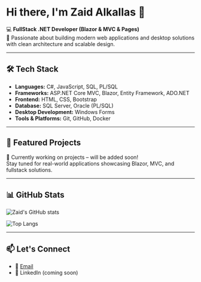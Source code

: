 # Hi there, I'm Zaid Alkallas 👋

💻 **FullStack .NET Developer (Blazor & MVC & Pages)**  
🚀 Passionate about building modern web applications and desktop solutions with clean architecture and scalable design.  

---

## 🛠️ Tech Stack
- **Languages:** C#, JavaScript, SQL, PL/SQL  
- **Frameworks:** ASP.NET Core MVC, Blazor, Entity Framework, ADO.NET  
- **Frontend:** HTML, CSS, Bootstrap  
- **Database:** SQL Server, Oracle (PL/SQL)  
- **Desktop Development:** Windows Forms  
- **Tools & Platforms:** Git, GitHub, Docker  

---

## 📌 Featured Projects
🚧 Currently working on projects – will be added soon!  
Stay tuned for real-world applications showcasing Blazor, MVC, and fullstack solutions.  

---

## 📊 GitHub Stats
![Zaid's GitHub stats](https://github-readme-stats.vercel.app/api?username=YourGitHubUser&show_icons=true&theme=tokyonight)

![Top Langs](https://github-readme-stats.vercel.app/api/top-langs/?username=YourGitHubUser&layout=compact&theme=tokyonight)

---

## 📫 Let's Connect
- 📧 [Email](mailto:eng.zaid.kallas@gmail.com)  
- 🔗 LinkedIn (coming soon)  
